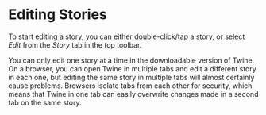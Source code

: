 # Editing Stories

To start editing a story, you can either double-click/tap a story, or select
_Edit_ from the _Story_ tab in the top toolbar.

You can only edit one story at a time in the downloadable version of Twine. On a
browser, you can open Twine in multiple tabs and edit a different story in each
one, but editing the same story in multiple tabs will almost certainly cause
problems. Browsers isolate tabs from each other for security, which means that
Twine in one tab can easily overwrite changes made in a second tab on the same
story.
